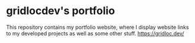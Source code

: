 # gridlocdev's portfolio

This repository contains my portfolio website, where I display website links to my developed projects as well as some
other stuff. <https://gridloc.dev/>